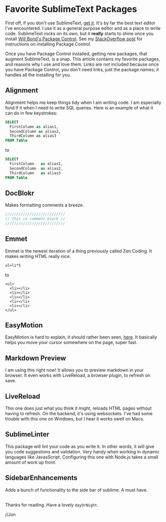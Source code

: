 # Favorite SublimeText Packages

First off, if you don't use SublimeText, [get it](http://sublimetext.com). It's by far the best text editor I've encountered. I use it as a general purpose editor and as a place to write code. SublimeText rocks on its own, but it **really** starts to shine once you install [Will Bond's Package Control](http://wbond.net/sublime_packages/package_control#Features). See my [StackOverflow post](http://stackoverflow.com/questions/15819354/how-to-enable-code-hinting-for-css-in-sublime-text-2/15819607#15819607) for instructions on installing Package Control.

Once you have Package Control installed, getting new packages, that augment SublimeText, is a snap. This article contains my favorite packages, and reasons why I use and love them. Links are *not* included because once you have Package Control, you don't need links, just the package names; it handles all the installing for you.

## Alignment

Alignment helps me keep things tidy when I am writing code. I am especially fond if it when I need to write SQL queries. Here is an example of what it can do in few keystrokes:

```sql
SELECT
  FirstColumn as alias1,
  SecondColumn as alias2,
  ThirdColumn as alias3
FROM Table
```

to

```sql
SELECT
  FirstColumn   as alias1,
  SecondColumn  as alias2,
  ThirdColumn   as alias3
FROM Table
```

## DocBlokr

Makes formatting comments a breeze.

```javascript
///////////////////////////
// This is comment block //
///////////////////////////
```

## Emmet

Emmet is the newest iteration of a thing previously called Zen Coding. It makes writing HTML really nice.

```html
ul>li*5
```

to 

    <ul>
      <li></li>
      <li></li>
      <li></li>
      <li></li>
      <li></li>
    </ul>

## EasyMotion

EasyMotion is hard to explain, it should rather been seen, [here](https://github.com/tednaleid/sublime-EasyMotion). It basically helps you move your cursor somewhere on the page, super fast.

## Markdown Preview

I am using this right now! It allows you to preview markdown in your browser. It even works with LiveReload, a browser plugin, to refresh on save.

## LiveReload

This one does just what you think it might, reloads HTML pages without having to refresh. On the backend, it's using websockets. I've had some trouble with this one on Windows, but I hear it works swell on Macs.

## SublimeLinter

This package will lint your code as you write it. In other words, it will give you code suggestions and validation. Very handy when working in dynamic languages like JavasScript. Configuring this one with Node.js takes a small amount of work up front.

## SidebarEnhancements

Adds a bunch of functionality to the side bar of sublime. A must have.

<br> Thanks for reading. Have a lovely `dayOrNight`.

//Jon
